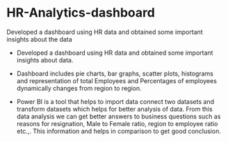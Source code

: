 # HR-Analytics-dashboard
Developed a dashboard using HR data and obtained some important insights about the data
* Developed a dashboard using HR data and obtained some important insights about data.

* Dashboard includes pie charts, bar graphs, scatter plots, histograms and representation of total Employees and Percentages of employees dynamically changes from region to region. 

* Power BI is a tool that helps to import data connect two datasets and transform datasets which helps for better analysis of data. From this data analysis we can get better 
 answers to business questions such as reasons for resignation, Male to Female ratio, region to employee ratio etc.,. This information and helps in comparison to get good 
 conclusion.

